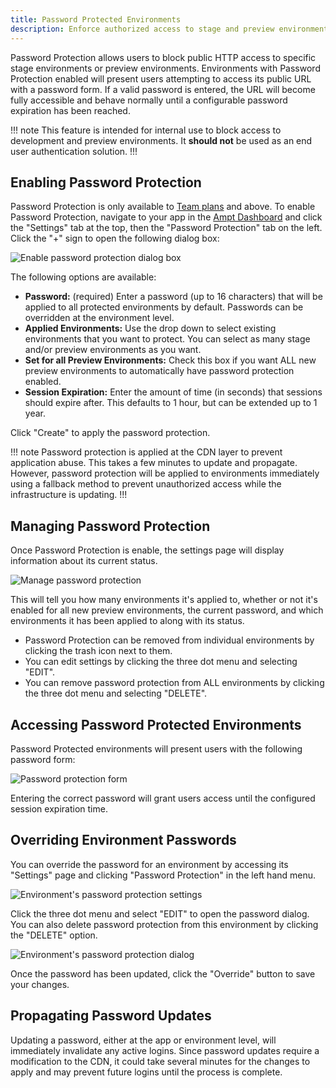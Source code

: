 ```yaml
---
title: Password Protected Environments
description: Enforce authorized access to stage and preview environments.
---
```


Password Protection allows users to block public HTTP access to specific stage environments or preview environments. Environments with Password Protection enabled will present users attempting to access its public URL with a password form. If a valid password is entered, the URL will become fully accessible and behave normally until a configurable password expiration has been reached.

!!! note
This feature is intended for internal use to block access to development and preview environments. It **should not** be used as an end user authentication solution.
!!!

## Enabling Password Protection

Password Protection is only available to [Team plans](/pricing) and above. To enable Password Protection, navigate to your app in the [Ampt Dashboard](https://ampt.dev) and click the "Settings" tab at the top, then the "Password Protection" tab on the left. Click the "+" sign to open the following dialog box:

![Enable password protection dialog box](/images/docs/password-protection-create.png "Enable password protection")

The following options are available:

- **Password:** (required) Enter a password (up to 16 characters) that will be applied to all protected environments by default. Passwords can be overridden at the environment level.
- **Applied Environments:** Use the drop down to select existing environments that you want to protect. You can select as many stage and/or preview environments as you want.
- **Set for all Preview Environments:** Check this box if you want ALL new preview environments to automatically have password protection enabled.
- **Session Expiration:** Enter the amount of time (in seconds) that sessions should expire after. This defaults to 1 hour, but can be extended up to 1 year.

Click "Create" to apply the password protection.

!!! note
Password protection is applied at the CDN layer to prevent application abuse. This takes a few minutes to update and propagate. However, password protection will be applied to environments immediately using a fallback method to prevent unauthorized access while the infrastructure is updating.
!!!

## Managing Password Protection

Once Password Protection is enable, the settings page will display information about its current status.

![Manage password protection](/images/docs/password-protection-manage.png "Password Protection Enabled")

This will tell you how many environments it's applied to, whether or not it's enabled for all new preview environments, the current password, and which environments it has been applied to along with its status.

- Password Protection can be removed from individual environments by clicking the trash icon next to them.
- You can edit settings by clicking the three dot menu and selecting "EDIT".
- You can remove password protection from ALL environments by clicking the three dot menu and selecting "DELETE".

## Accessing Password Protected Environments

Password Protected environments will present users with the following password form:

![Password protection form](/images/docs/password-protection-form.png "Access to protected environments requires a password")

Entering the correct password will grant users access until the configured session expiration time.

## Overriding Environment Passwords

You can override the password for an environment by accessing its "Settings" page and clicking "Password Protection" in the left hand menu.

![Environment's password protection settings](/images/docs/password-protection-env.png "Manage an environment's password settings")

Click the three dot menu and select "EDIT" to open the password dialog. You can also delete password protection from this environment by clicking the "DELETE" option.

![Environment's password protection dialog](/images/docs/password-protection-env-edit.png "Override the inherited app password")

Once the password has been updated, click the "Override" button to save your changes.

## Propagating Password Updates

Updating a password, either at the app or environment level, will immediately invalidate any active logins. Since password updates require a modification to the CDN, it could take several minutes for the changes to apply and may prevent future logins until the process is complete.
